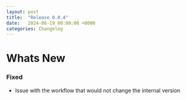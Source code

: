 ```yaml
---
layout: post
title:  "Release 0.8.4"
date:   2024-06-19 00:00:00 +0000
categories: Changelog
---
```


# Whats New

### Fixed

- Issue with the workflow that would not change the internal version
